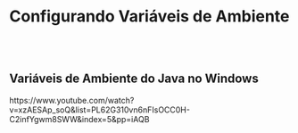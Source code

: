 <h1>Configurando Variáveis de Ambiente</h1>
<br>
<br>
<h2>Variáveis de Ambiente do Java no Windows</h2>
<a>https://www.youtube.com/watch?v=xzAESAp_soQ&list=PL62G310vn6nFIsOCC0H-C2infYgwm8SWW&index=5&pp=iAQB</a>
